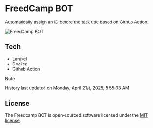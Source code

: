 # FreedCamp BOT

Automatically assign an ID before the task title based on Github Action.

![FreedCamp BOT](https://repository-images.githubusercontent.com/737932867/7d34798b-2680-471c-b089-a78a718d3d6a)

## Tech

- Laravel
- Docker
- Github Action

> [!NOTE]  
> History last updated on Monday, April 21st, 2025, 5:55:03 AM

## License

The Freedcamp BOT is open-sourced software licensed under the [MIT license](https://opensource.org/licenses/MIT).
